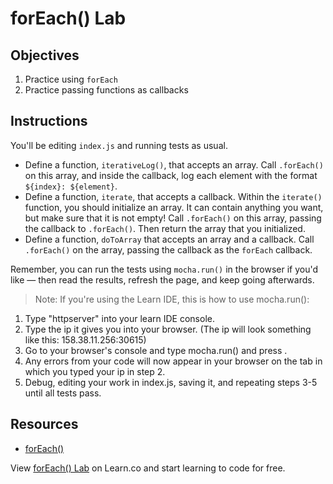 # forEach() Lab

## Objectives

1. Practice using `forEach`
2. Practice passing functions as callbacks

## Instructions

You'll be editing `index.js` and running tests as usual.

- Define a function, `iterativeLog()`, that accepts an array. Call `.forEach()` on this array, and inside the callback, log each element with the format `${index}: ${element}`.
- Define a function, `iterate`, that accepts a callback. Within the `iterate()` function, you should initialize an array. It can contain anything you want, but make sure that it is not empty! Call `.forEach()` on this array, passing the callback to `.forEach()`. Then return the array that you initialized.
- Define a function, `doToArray` that accepts an array and a callback. Call `.forEach()` on the array, passing the callback as the `forEach` callback.

Remember, you can run the tests using `mocha.run()` in the browser if you'd like — then read the results, refresh the page, and keep going afterwards.

>Note: If you're using the Learn IDE, this is how to use mocha.run():
1.	Type "httpserver" into your learn IDE console.  
2.	Type the ip it gives you into your browser.  (The ip will look something like this: 158.38.11.256:30615)
3.	Go to your browser's console and type mocha.run() and press <ENTER>.
4.	Any errors from your code will now appear in your browser on the tab in which you typed your ip in step 2.
5.	Debug, editing your work in index.js, saving it, and repeating steps 3-5 until all tests pass.

## Resources

- [forEach()](https://developer.mozilla.org/en-US/docs/Web/JavaScript/Reference/Global_Objects/Array/forEach)

<p class='util--hide'>View <a href='https://learn.co/lessons/for-each-lab'>forEach() Lab</a> on Learn.co and start learning to code for free.</p>
